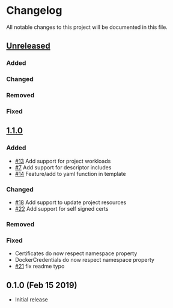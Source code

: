 # Changelog
All notable changes to this project will be documented in this file.

## [Unreleased]

### Added

### Changed

### Removed

### Fixed

## [1.1.0]

### Added

* [#13](https://github.com/bitgrip/cattlectl/issues/13) Add support for project workloads
* [#7](https://github.com/bitgrip/cattlectl/issues/7) Add support for descriptor includes
* [#14](https://github.com/bitgrip/cattlectl/issues/14) Feature/add to yaml function in template

### Changed

* [#18](https://github.com/bitgrip/cattlectl/issues/18) Add support to update project resources
* [#22](https://github.com/bitgrip/cattlectl/issues/22) Add support for self signed certs

### Removed

### Fixed

* Certificates do now respect namespace property
* DockerCredentials do now respect namespace property
* [#21](https://github.com/bitgrip/cattlectl/pull/21) fix readme typo

## 0.1.0 (Feb 15 2019)

* Initial release

[Unreleased]: https://github.com/bitgrip/cattlectl/compare/v1.1.0...HEAD
[1.1.0]: https://github.com/bitgrip/cattlectl/compare/v1.0.0...v1.1.0
